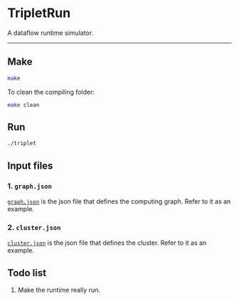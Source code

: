 # TripletRun
A dataflow runtime simulator.

------

## Make
```bash
make
```

To clean the compiling folder:
```bash
make clean
```

## Run
```bash
./triplet
```

## Input files

### 1. `graph.json`

[`graph.json`](graph.json) is the json file that defines the computing graph. Refer to it as an example.

### 2. `cluster.json`

[`cluster.json`](cluster.json) is the json file that defines the cluster. Refer to it as an example.

## Todo list
1. Make the runtime really run.